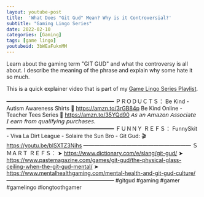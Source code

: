 ```yaml
---
layout: youtube-post
title:  'What Does "Git Gud" Mean? Why is it Controversial?'
subtitle: "Gaming Lingo Series"
date: 2022-02-10
categories: [Gaming]
tags: [game lingo]
youtubeid: 3bWEaFuknMM
---
```


<p class="premono" markdown="1">
Learn about the gaming term "GIT GUD" and what the controversy is all about. I describe the meaning of the phrase and explain why some hate it so much.

This is a quick explainer video that is part of my [Game Lingo Series Playlist](https://youtube.com/playlist?list=PLYTW1X-dTQ4RXDsasjPU2HEM5BZ2s5cu4).

━━━━━━━━━━━━━━━━━━━━
ＰＲＯＤＵＣＴＳ：
  Be Kind - Autism Awareness Shirts
  🛒 <https://amzn.to/3rGB84p>
  Be Kind Online - Teacher Tees Series
  🛒 <https://amzn.to/35YQd90>
  𝘈𝘴 𝘢𝘯 𝘈𝘮𝘢𝘻𝘰𝘯 𝘈𝘴𝘴𝘰𝘤𝘪𝘢𝘵𝘦 𝘐 𝘦𝘢𝘳𝘯 𝘧𝘳𝘰𝘮 𝘲𝘶𝘢𝘭𝘪𝘧𝘺𝘪𝘯𝘨 𝘱𝘶𝘳𝘤𝘩𝘢𝘴𝘦𝘴.
━━━━━━━━━━━━━━━━━━━━
ＦＵＮＮＹ ＲＥＦＳ：
  FunnySkit - Viva La Dirt League - Solaire the Sun Bro - Git Gud:
  🎬 <https://youtu.be/blSXTZ3Nihs>
━━━━━━━━━━━━━━━━━━━━
ＳＭＡＲＴ ＲＥＦＳ：
  ➤ <https://www.dictionary.com/e/slang/git-gud/>
  ➤ <https://www.pastemagazine.com/games/git-gud/the-physical-glass-ceiling-when-the-git-gud-mental/>
  ➤ <https://www.mentalhealthgaming.com/mental-health-and-git-gud-culture/>
━━━━━━━━━━━━━━━━━━━━
#gitgud #gaming #gamer #gamelingo #longtoothgamer
</p>
